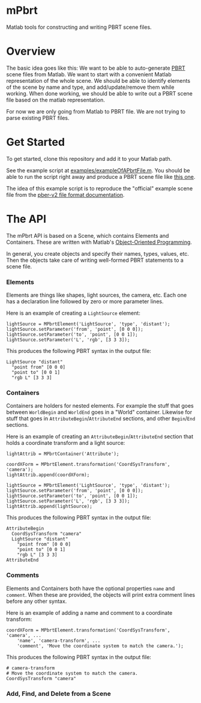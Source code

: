 # mPbrt
Matlab tools for constructing and writing PBRT scene files. 

# Overview
The basic idea goes like this:  We want to be able to auto-generate [PBRT](http://www.pbrt.org/fileformat.html) scene files from Matlab.  We want to start with a convenient Matlab representation of the whole scene.  We should be able to identify elements of the scene by name and type, and add/update/remove them while working.  When done working, we should be able to write out a PBRT scene file based on the matlab representation.

For now we are only going from Matlab to PBRT file.  We are not trying to parse existing PBRT files.

# Get Started
To get started, clone this repository and add it to your Matlab path.

See the example script at [examples/exampleOfAPbrtFile.m](https://github.com/RenderToolbox3/mPbrt/blob/master/examples/exampleOfAPbrtFile.m).  You should be able to run the script right away and produce a PBRT scene file like [this one](https://github.com/RenderToolbox3/mPbrt/blob/master/examples/exampleOfAPbrtFile.pbrt).

The idea of this example script is to reproduce the "official" example scene file from the [pber-v2 file format documentation](http://www.pbrt.org/fileformat.html).

# The API
The mPbrt API is based on a Scene, which contains Elements and Containers.  These are written with Matlab's [Object-Oriented Programming](http://www.mathworks.com/help/matlab/object-oriented-programming.html).

In general, you create objects and specify their names, types, values, etc.  Then the objects take care of writing well-formed PBRT statements to a scene file.

### Elements
Elements are things like shapes, light sources, the camera, etc.  Each one has a declaration line followed by zero or more parameter lines.

Here is an example of creating a `LightSource` element:
```
lightSource = MPbrtElement('LightSource', 'type', 'distant');
lightSource.setParameter('from', 'point', [0 0 0]);
lightSource.setParameter('to', 'point', [0 0 1]);
lightSource.setParameter('L', 'rgb', [3 3 3]);
```

This produces the following PBRT syntax in the output file:
```
LightSource "distant"   
  "point from" [0 0 0] 
  "point to" [0 0 1] 
  "rgb L" [3 3 3] 
```

### Containers
Containers are holders for nested elements.  For example the stuff that goes between `WorldBegin` and `WorldEnd` goes in a "World" container.  Likewise for stuff that goes in `AttributeBegin`/`AttributeEnd` sections, and other  `Begin`/`End` sections.

Here is an example of creating an `AttributeBegin`/`AttributeEnd` section that holds a coordinate transform and a light source:
```
lightAttrib = MPbrtContainer('Attribute');

coordXForm = MPbrtElement.transformation('CoordSysTransform', 'camera');
lightAttrib.append(coordXForm);

lightSource = MPbrtElement('LightSource', 'type', 'distant');
lightSource.setParameter('from', 'point', [0 0 0]);
lightSource.setParameter('to', 'point', [0 0 1]);
lightSource.setParameter('L', 'rgb', [3 3 3]);
lightAttrib.append(lightSource);
```

This produces the following PBRT syntax in the output file:
```
AttributeBegin
  CoordSysTransform "camera"   
  LightSource "distant"   
    "point from" [0 0 0] 
    "point to" [0 0 1] 
    "rgb L" [3 3 3] 
AttributeEnd
```

### Comments
Elements and Containers both have the optional properties `name` and `comment`.  When these are provided, the objects will print extra comment lines before any other syntax.

Here is an example of adding a name and comment to a coordinate transform:
```
coordXForm = MPbrtElement.transformation('CoordSysTransform', 'camera', ...
    'name', 'camera-transform', ...
    'comment', 'Move the coordinate system to match the camera.');
```

This produces the following PBRT syntax in the output file:
```
# camera-transform
# Move the coordinate system to match the camera.
CoordSysTransform "camera"   
```

### Add, Find, and Delete from a Scene
